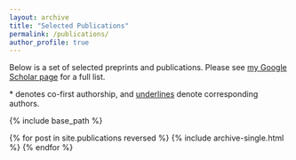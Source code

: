 ```yaml
---
layout: archive
title: "Selected Publications"
permalink: /publications/
author_profile: true
---
```

Below is a set of selected preprints and publications. Please see [my Google Scholar page](https://scholar.google.com/citations?user=GVHMq88AAAAJ&hl=en) for a full list.

\* denotes co-first authorship, and <u>underlines</u> denote corresponding authors.

<!-- {% if author.googlescholar %}
  You can also find my articles on <u><a href="{{author.googlescholar}}">my Google Scholar profile</a>.</u>
{% endif %} -->

{% include base_path %}

{% for post in site.publications reversed %}
  {% include archive-single.html %}
{% endfor %}

